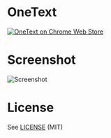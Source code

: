 # OneText

[![OneText on Chrome Web Store](https://storage.googleapis.com/web-dev-uploads/image/WlD8wC6g8khYWPJUsQceQkhXSlv1/UV4C4ybeBTsZt43U4xis.png)](https://chrome.google.com/webstore/detail/onetext/pgcnnnmfmgkclpoejgddkplpmfhjgjdg)

# Screenshot

![Screenshot](https://lh3.googleusercontent.com/uGK1rseSVEOd--4xo5h35f6JgdwpniXn2LszICSsce6sMCzN5CKYFVDPEx2cd5l_fOdtZm6iocUFGBvK2GaqNBB8stw=w640-h400-e365-rj-sc0x00ffffff)

# License

See [LICENSE](https://github.com/irfanfadilah/OneText/blob/master/LICENSE) (MIT)
